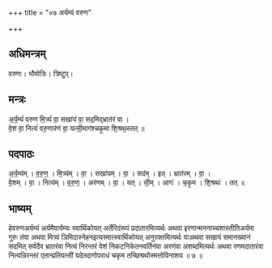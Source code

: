 +++
title = "०७ अर्यम्यं वरुण"

+++
## अधिमन्त्रम्
वरुणः। भौमोत्रिः। त्रिष्टुप्।

## मन्त्रः
अ॒र्य॒म्यं॑ वरुण मि॒त्र्यं॑ वा॒ सखा॑यं वा॒ सद॒मिद्भ्रात॑रं वा ।  
वे॒शं वा॒ नित्यं॑ वरु॒णार॑णं वा॒ यत्सी॒माग॑श्चकृ॒मा शि॒श्रथ॒स्तत् ॥

## पदपाठः
अ॒र्य॒म्य॑म् । व॒रु॒ण॒ । मि॒त्र्य॑म् । वा॒ । सखा॑यम् । वा॒ । सद॑म् । इत् । भ्रात॑रम् । वा॒ ।  
वे॒शम् । वा॒ । नित्य॑म् । व॒रु॒ण॒ । अर॑णम् । वा॒ । यत् । सी॒म् । आगः॑ । च॒कृ॒म । शि॒श्रथः॑ । तत् ॥

## भाष्यम्
हेवरुणअर्यम्यं अर्यमैवार्यम्यः स्वार्थिकोयत् अर्तेरिदंरूपं प्रदातारमित्यर्थः अथवा इरणान्मननाच्चशास्तीतिअर्यमा गुरुः तंवा अथवा मित्र्यं ञिमिदास्नेहनइत्यस्मात्स्वार्थिकोयत् अनुरक्तमित्यर्थः वाअथवा सखायं समानख्यानं सदमित् सर्वदैव भ्रातरंवा नित्यं निरन्तरं वेशं निकटनिकेतनवर्तिनंवा अरणंवा अशब्दमित्यर्थः अथवा रणमदातारंवा नित्यन्निरन्तरं एतान्प्रतियत्सीं यदेतदागोपराधं चकृम तच्छिश्रथोस्मत्तोविनाशय ॥ ७ ॥